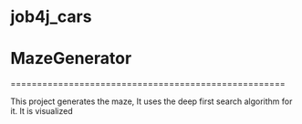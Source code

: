 # job4j_cars
MazeGenerator
====================================================
====================================================

This project generates the maze, It uses the deep first search algorithm for it. It is visualized
